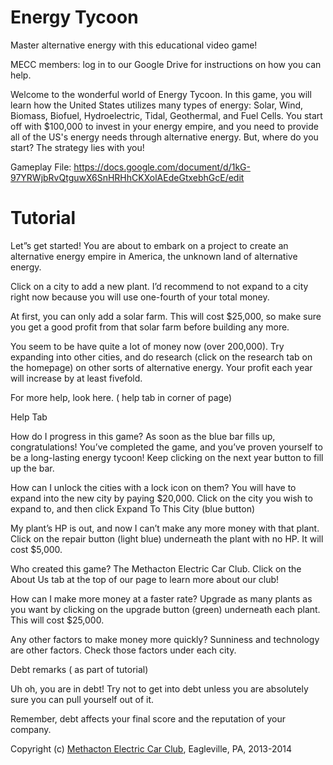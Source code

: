 Energy Tycoon
=============

Master alternative energy with this educational video game!

MECC members: log in to our Google Drive for instructions on how you can help.

Welcome to the wonderful world of Energy Tycoon. 
In this game, you will learn how the United States utilizes many types of energy: Solar, Wind, Biomass, Biofuel, Hydroelectric, Tidal, Geothermal, and Fuel Cells.
You start off with $100,000 to invest in your energy empire, and you need to provide all of the US's energy needs through alternative energy. But, where do you start?  The strategy lies with you!

Gameplay File: https://docs.google.com/document/d/1kG-97YRWjbRvQtguwX6SnHRHhCKXolAEdeGtxebhGcE/edit


Tutorial
========

Let”s get started! You are about to embark on a project to create an alternative energy empire in America, the unknown land of alternative energy.

Click on a city to add a new plant. I’d recommend to not expand to a city right now because you will use one-fourth of your total money.  

At first, you can only add a solar farm. This will cost $25,000, so make sure you get a good profit from that solar farm before building any more.

You seem to be have quite a lot of money now (over 200,000). Try expanding into other cities, and do research (click on the research tab on the homepage) on other sorts of alternative energy. Your profit each year will increase by at least fivefold.

For more help, look here. ( help tab in corner of page)

Help Tab

How do I progress in this game?
As soon as the blue bar fills up, congratulations! You’ve completed the game, and you’ve proven yourself to be a long-lasting energy tycoon! Keep clicking on the next year button to fill up the bar.

How can I unlock the cities with a lock icon on them?
You will have to expand into the new city by paying $20,000. Click on the city you wish to expand to, and then click Expand To This City (blue button)

My plant’s HP is out, and now I can’t make any more money with that plant.
Click on the repair button (light blue)  underneath the plant with no HP. It will cost $5,000.

Who created this game?
The Methacton Electric Car Club. Click on the About Us tab at the top of our page to learn more about our club!

How can I make more money at a faster rate?
Upgrade as many plants as you want by clicking on the upgrade button (green) underneath each plant. This will cost $25,000.

Any other factors to make money more quickly?
Sunniness and technology are other factors. Check those factors under each city.


Debt remarks ( as part of tutorial)

Uh oh, you are in debt! Try not to get into debt unless you are absolutely sure you can pull yourself out of it.

Remember, debt affects your final score and the reputation of your company. 

Copyright (c) [Methacton Electric Car Club](http://methactonecc.org), Eagleville, PA, 2013-2014
